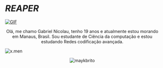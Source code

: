 #                                                                    *REAPER*



<a href="https://youtu.be/dQw4w9WgXcQ" target="blank"><img align="center" alt="GIF" src="https://i.pinimg.com/originals/8b/35/fe/8b35fef55fba1a201c9c7a11d3ec3d64.gif" /></a>


<p align="center">Olá, me chamo Gabriel Nicolau, tenho 19 anos e atualmente estou morando em Manaus, Brasil. Sou estudante de Ciência da computação e estou estudando Redes codificação avançada.
</p>
<img src="https://blogger.googleusercontent.com/img/b/R29vZ2xl/AVvXsEhL50PU0Bmk01838eoHm4xrtOhltrp_zxfiNq-BMQcZNCUXF6XBgoSS_gcNvQaFkiBxrDZMkZGfmInSas3AuZdbU8IKMbzPl7Xd_YPKwEUmipHE3pO4kGtkzB5WkTS_v6bAseYLqxjORJg5Af0lzLGX84g_FAmQeQ9bUf5KjAL7yctBrP0tI0PsZMTXF54j/w1200-h630-p-k-no-nu/HD-wallpaper-tyrion-lannister-digital-arts-8k-tyrion-lannister-game-of-thrones-tv-shows-artist-artwork-digital-art.jpg" alt="x.men "/>

<p align="center"> <img src="https://komarev.com/ghpvc/?username=TheSameReaper" alt="maykbrito" /> </p>



